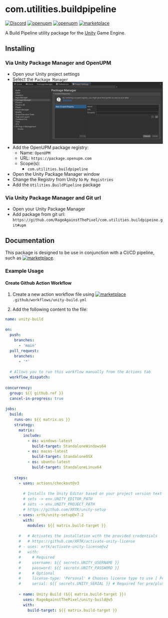 # com.utilities.buildpipeline

[![Discord](https://img.shields.io/discord/855294214065487932.svg?label=&logo=discord&logoColor=ffffff&color=7389D8&labelColor=6A7EC2)](https://discord.gg/xQgMW9ufN4) [![openupm](https://img.shields.io/npm/v/com.utilities.buildpipeline?label=openupm&registry_uri=https://package.openupm.com)](https://openupm.com/packages/com.utilities.buildpipeline/) [![openupm](https://img.shields.io/badge/dynamic/json?color=brightgreen&label=downloads&query=%24.downloads&suffix=%2Fmonth&url=https%3A%2F%2Fpackage.openupm.com%2Fdownloads%2Fpoint%2Flast-month%2Fcom.utilities.buildpipeline)](https://openupm.com/packages/com.utilities.buildpipeline/) [![marketplace](https://img.shields.io/static/v1?label=&labelColor=505050&message=Unity%20Build%20Pipeline%20Utility&color=0076D6&logo=github-actions&logoColor=0076D6)](https://github.com/marketplace/actions/unity-build-pipeline-utility)

A Build Pipeline utility package for the [Unity](https://unity.com/) Game Engine.

## Installing

### Via Unity Package Manager and OpenUPM

- Open your Unity project settings
- Select the `Package Manager`
![scoped-registries](images/package-manager-scopes.png)
- Add the OpenUPM package registry:
  - Name: `OpenUPM`
  - URL: `https://package.openupm.com`
  - Scope(s):
    - `com.utilities.buildpipeline`
- Open the Unity Package Manager window
- Change the Registry from Unity to `My Registries`
- Add the `Utilities.BuildPipeline` package

### Via Unity Package Manager and Git url

- Open your Unity Package Manager
- Add package from git url: `https://github.com/RageAgainstThePixel/com.utilities.buildpipeine.git#upm`

## Documentation

This package is designed to be use in conjunction with a CI/CD pipeline, such as [![marketplace](https://img.shields.io/static/v1?label=&labelColor=505050&message=Unity%20Build%20Pipeline%20Utility&color=0076D6&logo=github-actions&logoColor=0076D6)](https://github.com/marketplace/actions/unity-build-pipeline-utility).

### Example Usage

#### Create Github Action Workflow

1. Create a new action workflow file using [![marketplace](https://img.shields.io/static/v1?label=&labelColor=505050&message=Unity%20Build%20Pipeline%20Utility&color=0076D6&logo=github-actions&logoColor=0076D6)](https://github.com/marketplace/actions/unity-build-pipeline-utility)
`.github/workflows/unity-build.yml`

2. Add the following content to the file:

```yml
name: unity-build

on:
  push:
    branches:
      - 'main'
  pull_request:
    branches:
      - '*'

  # Allows you to run this workflow manually from the Actions tab
  workflow_dispatch:

concurrency:
  group: ${{ github.ref }}
  cancel-in-progress: true

jobs:
  build:
    runs-on: ${{ matrix.os }}
    strategy:
      matrix:
        include:
          - os: windows-latest
            build-target: StandaloneWindows64
          - os: macos-latest
            build-target: StandaloneOSX
          - os: ubuntu-latest
            build-target: StandaloneLinux64

    steps:
      - uses: actions/checkout@v3

        # Installs the Unity Editor based on your project version text file
        # sets -> env.UNITY_EDITOR_PATH
        # sets -> env.UNITY_PROJECT_PATH
        # https://github.com/XRTK/unity-setup
      - uses: xrtk/unity-setup@v7.2
        with:
          modules: ${{ matrix.build-target }}

      #   # Activates the installation with the provided credentials
      #   # https://github.com/XRTK/activate-unity-license
      # - uses: xrtk/activate-unity-license@v2
      #   with:
      #     # Required
      #     username: ${{ secrets.UNITY_USERNAME }}
      #     password: ${{ secrets.UNITY_PASSWORD }}
      #     # Optional
      #     license-type: 'Personal' # Chooses license type to use [ Personal, Professional ]
      #     serial: ${{ secrets.UNITY_SERIAL }} # Required for pro/plus activations

      - name: Unity Build (${{ matrix.build-target }})
        uses: RageAgainstThePixel/unity-build@v5
        with:
          build-target: ${{ matrix.build-target }}
```
